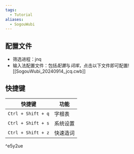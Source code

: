 ```yaml
---
tags:
  - Tutorial
aliases:
  - SogouWubi
---
```

## 配置文件
- 筛选进程：jnq 
- 输入法配置文件：包括*配置*与*词库*，点击以下文件即可配置![[SogouWubi_20240914_jcq.cwb]]
## 快捷键

| 快捷键                | 功能   |
| ------------------ | ---- |
| `Ctrl + Shift + q` | 字根表  |
| `Ctrl + Shift + s` | 系统设置 |
| `Ctrl + Shift + z` | 快速造词 |

^e5y2ue
